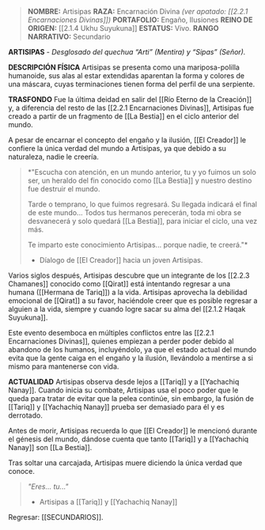 > **NOMBRE:** Artisipas
> **RAZA:** Encarnación Divina *(ver apatado: [[2.2.1 Encarnaciones Divinas]])*
> **PORTAFOLIO:** Engaño, Ilusiones
> **REINO DE ORIGEN:** [[2.1.4 Ukhu Suyukuna]]
> **ESTATUS:** Vivo.
> **RANGO NARRATIVO:** Secundario

**ARTISIPAS** - _Desglosado del quechua “Arti” (Mentira) y “Sipas” (Señor)._

**DESCRIPCIÓN FÍSICA**
Artisipas se presenta como una mariposa-polilla humanoide, sus alas al estar extendidas aparentan la forma y colores de una máscara, cuyas terminaciones tienen forma del perfil de una serpiente.

**TRASFONDO**
Fue la última deidad en salir del [[Río Eterno de la Creación]] y, a diferencia del resto de las [[2.2.1 Encarnaciones Divinas]], Artisipas fue creado a partir de un fragmento de [[La Bestia]] en el ciclo anterior del mundo.

A pesar de encarnar el concepto del engaño y la ilusión, [[El Creador]] le confiere la única verdad del mundo a Artisipas, ya que debido a su naturaleza, nadie le creería.

> *"Escucha con atención, en un mundo anterior, tu y yo fuimos un solo ser, un heraldo del fin conocido como [[La Bestia]] y nuestro destino fue destruir el mundo.
> 
> Tarde o temprano, lo que fuimos regresará. Su llegada indicará el final de este mundo... Todos tus hermanos perecerán, toda mi obra se desvanecerá y solo quedará [[La Bestia]], para iniciar el ciclo, una vez más.
> 
> Te imparto este conocimiento Artisipas... porque nadie, te creerá."*
> - Díalogo de [[El Creador]] hacia un joven Artisipas.

Varios siglos después, Artisipas descubre que un integrante de los [[2.2.3 Chamanes]] conocido como [[Qirat]] está intentando regresar a una humana ([[Hermana de Tariq]]) a la vida. Artisipas aprovecha la debilidad emocional de [[Qirat]] a su favor, haciéndole creer que es posible regresar a alguien a la vida, siempre y cuando logre sacar su alma del [[2.1.2 Haqak Suyukuna]].

Este evento desemboca en múltiples conflictos entre las [[2.2.1 Encarnaciones Divinas]], quienes empiezan a perder poder debido al abandono de los humanos, incluyéndolo, ya que el estado actual del mundo evita que la gente caiga en el engaño y la ilusión, llevándolo a mentirse a si mismo para mantenerse con vida.

**ACTUALIDAD**
Artisipas observa desde lejos a [[Tariq]] y a [[Yachachiq Nanay]]. Cuando inicia su combate, Artisipas usa el poco poder que le queda para tratar de evitar que la pelea continúe, sin embargo, la fusión de [[Tariq]] y [[Yachachiq Nanay]] prueba ser demasiado para él y es derrotado.

Antes de morir, Artisipas recuerda lo que [[El Creador]] le mencionó durante el génesis del mundo, dándose cuenta que tanto [[Tariq]] y a [[Yachachiq Nanay]] son [[La Bestia]].

Tras soltar una carcajada, Artisipas muere diciendo la única verdad que conoce.

> *"Eres... tu..."*
> - Artisipas a [[Tariq]] y [[Yachachiq Nanay]]

Regresar: [[SECUNDARIOS]].